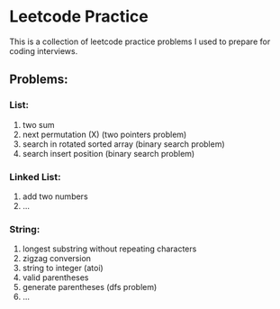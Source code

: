 # Leetcode Practice

This is a collection of leetcode practice problems I used to prepare
for coding interviews.

## Problems:

### List:
1. two sum
2. next permutation (X) (two pointers problem)
3. search in rotated sorted array (binary search problem)
4. search insert position (binary search problem)

### Linked List:
1. add two numbers
2. ...

### String:
1. longest substring without repeating characters
2. zigzag conversion
3. string to integer (atoi)
4. valid parentheses
5. generate parentheses (dfs problem)
6. ...